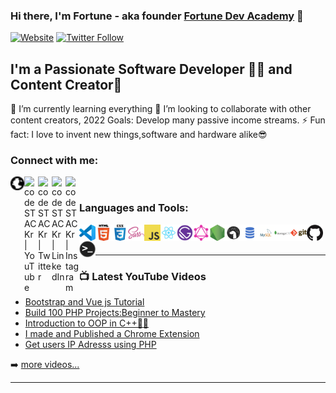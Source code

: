 ### Hi there, I'm Fortune - aka  founder [ Fortune Dev Academy][website] 👋 

[![Website](https://img.shields.io/website?label=Fortune.DEV&style=for-the-badge&url=https%3A%2F%2Fcodestackr.com)](https://fortunedevacademy.com)
[![Twitter Follow](https://img.shields.io/twitter/follow/codewithfortune?color=1DA1F2&logo=twitter&style=for-the-badge)](https://twitter.com/intent/follow?original_referer=https%3A%2F%2Fgithub.com%2FcodeSTACKr&screen_name=codewithfortune)

## I'm a  Passionate Software Developer 👨‍💻 and Content Creator🤘

🌱 I’m currently learning everything 
👯 I’m looking to collaborate with other content creators,
 2022 Goals: Develop many passive income streams.
⚡ Fun fact: I love to invent new things,software and hardware alike😎

### Connect with me:

[<img align="left" alt="codeSTACKr.com" width="22px" src="https://raw.githubusercontent.com/iconic/open-iconic/master/svg/globe.svg" />][website]
[<img align="left" alt="codeSTACKr | YouTube" width="22px" src="https://cdn.jsdelivr.net/npm/simple-icons@v3/icons/youtube.svg" />][youtube]
[<img align="left" alt="codeSTACKr | Twitter" width="22px" src="https://cdn.jsdelivr.net/npm/simple-icons@v3/icons/twitter.svg" />][twitter]
[<img align="left" alt="codeSTACKr | LinkedIn" width="22px" src="https://cdn.jsdelivr.net/npm/simple-icons@v3/icons/linkedin.svg" />][linkedin]
[<img align="left" alt="codeSTACKr | Instagram" width="22px" src="https://cdn.jsdelivr.net/npm/simple-icons@v3/icons/instagram.svg" />][instagram]

<br />

### Languages and Tools:

[<img align="left" alt="Visual Studio Code" width="26px" src="https://raw.githubusercontent.com/github/explore/80688e429a7d4ef2fca1e82350fe8e3517d3494d/topics/visual-studio-code/visual-studio-code.png" />][webdevplaylist]
[<img align="left" alt="HTML5" width="26px" src="https://raw.githubusercontent.com/github/explore/80688e429a7d4ef2fca1e82350fe8e3517d3494d/topics/html/html.png" />][webdevplaylist]
[<img align="left" alt="CSS3" width="26px" src="https://raw.githubusercontent.com/github/explore/80688e429a7d4ef2fca1e82350fe8e3517d3494d/topics/css/css.png" />][cssplaylist]
[<img align="left" alt="Sass" width="26px" src="https://raw.githubusercontent.com/github/explore/80688e429a7d4ef2fca1e82350fe8e3517d3494d/topics/sass/sass.png" />][cssplaylist]
[<img align="left" alt="JavaScript" width="26px" src="https://raw.githubusercontent.com/github/explore/80688e429a7d4ef2fca1e82350fe8e3517d3494d/topics/javascript/javascript.png" />][jsplaylist]
[<img align="left" alt="React" width="26px" src="https://raw.githubusercontent.com/github/explore/80688e429a7d4ef2fca1e82350fe8e3517d3494d/topics/react/react.png" />][reactplaylist]
[<img align="left" alt="Gatsby" width="26px" src="https://raw.githubusercontent.com/github/explore/e94815998e4e0713912fed477a1f346ec04c3da2/topics/gatsby/gatsby.png" />][webdevplaylist]
[<img align="left" alt="GraphQL" width="26px" src="https://raw.githubusercontent.com/github/explore/80688e429a7d4ef2fca1e82350fe8e3517d3494d/topics/graphql/graphql.png" />][webdevplaylist]
[<img align="left" alt="Node.js" width="26px" src="https://raw.githubusercontent.com/github/explore/80688e429a7d4ef2fca1e82350fe8e3517d3494d/topics/nodejs/nodejs.png" />][webdevplaylist]
[<img align="left" alt="Deno" width="26px" src="https://raw.githubusercontent.com/github/explore/361e2821e2dea67711cde99c9c40ed357061cf27/topics/deno/deno.png" />][webdevplaylist]
[<img align="left" alt="SQL" width="26px" src="https://raw.githubusercontent.com/github/explore/80688e429a7d4ef2fca1e82350fe8e3517d3494d/topics/sql/sql.png" />][webdevplaylist]
[<img align="left" alt="MySQL" width="26px" src="https://raw.githubusercontent.com/github/explore/80688e429a7d4ef2fca1e82350fe8e3517d3494d/topics/mysql/mysql.png" />][webdevplaylist]
[<img align="left" alt="MongoDB" width="26px" src="https://raw.githubusercontent.com/github/explore/80688e429a7d4ef2fca1e82350fe8e3517d3494d/topics/mongodb/mongodb.png" />][webdevplaylist]
[<img align="left" alt="Git" width="26px" src="https://raw.githubusercontent.com/github/explore/80688e429a7d4ef2fca1e82350fe8e3517d3494d/topics/git/git.png" />][webdevplaylist]
[<img align="left" alt="GitHub" width="26px" src="https://raw.githubusercontent.com/github/explore/78df643247d429f6cc873026c0622819ad797942/topics/github/github.png" />][webdevplaylist]
[<img align="left" alt="Terminal" width="26px" src="https://raw.githubusercontent.com/github/explore/80688e429a7d4ef2fca1e82350fe8e3517d3494d/topics/terminal/terminal.png" />][webdevplaylist]

<br />
<br />

---

### 📺 Latest YouTube Videos

<!-- YOUTUBE:START -->
- [Bootstrap and Vue js Tutorial](https://www.youtube.com/watch?v=KZGzo0bkiLY)
- [Build 100 PHP Projects:Beginner to Mastery](https://www.youtube.com/watch?v=JENei5X1vzs)
- [Introduction to OOP in C++🐱‍👤](https://www.youtube.com/watch?v=Rt6vtIxiJ4k)
- [I made and Published a Chrome Extension](https://www.youtube.com/watch?v=FMJwaA2WMjc)
- [Get users IP Adresss using PHP ](https://www.youtube.com/watch?v=XyIXjjEW56w)
<!-- YOUTUBE:END -->

➡️ [more videos...](https://youtube.com/fortunedevacademy)

---





[website]: https://fortunedevacademy
[course]: http://vsCodeHero.com
[twitter]: https://twitter.com/codewithfortune
[youtube]: https://youtube.com/fortunedevacademy
[instagram]: https://instagram.com/thatdevfortune
[linkedin]: https://linkedin.com/in/codeSTACKr
[webdevplaylist]: https://www.youtube.com/playlist?list=PLRA4oeXUeKuSQBYulVLkGB7XMunn3OyY0
[jsplaylist]: https://www.youtube.com/playlist?list=PLRA4oeXUeKuTDa87oy65WJ-Aogfpb1JRI
[cssplaylist]:https://www.youtube.com/playlist?list=PLRA4oeXUeKuT8UD-FTGZLoSsTKKMT8TpB
[reactplaylist]: https://www.youtube.com/playlist?list=PLRA4oeXUeKuSQZiAOOT4V0iAHuvnmaBqZ
